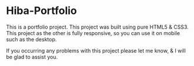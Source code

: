 # Hiba-Portfolio

This is a portfolio project.
This project was built using pure HTML5 & CSS3.
This project as the other is fully responsive, so you can use it on mobile such as the desktop.

If you occurring any problems with this project please let me know, & I will be glad to assist you.
